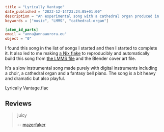 ```toml
title = "Lyrically Vantage"
date_published = "2022-12-14T23:24:05+01:00"
description = "An experimental song with a cathedral organ produced in LMMS"
keywords = ["music", "LMMS", "cathedral-organ"]

[atom_id_parts]
email = "anna@annaaurora.eu"
object = "0"
```

I found this song in the list of songs I started and then I started to complete it. It also led to me making [a Nix flake](https://codeberg.org/annaaurora/Lyrically-Vantage/src/branch/main/flake.nix) to reproducibly and automatically build this song from [the LMMS file](Lyrically%20Vantage.mmpz) and the Blender cover art file.

It's a slow instrumental song made purely with digital instruments including a choir, a cathedral organ and a fantasy bell piano. The song is a bit heavy and dramatic but also playful.

<myaudio>
Lyrically Vantage.flac
</myaudio>

## Reviews

> juicy
>
> -- [mazerfaker](https://matrix.to/#/@jau2o-dk45a3:artemislena.eu)
